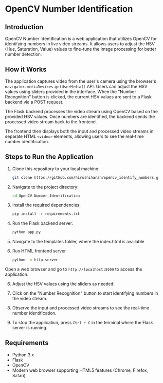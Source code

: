 # OpenCV Number Identification

## Introduction

OpenCV Number Identification is a web application that utilizes OpenCV for identifying numbers in live video streams. It allows users to adjust the HSV (Hue, Saturation, Value) values to fine-tune the image processing for better number detection.

## How it Works

The application captures video from the user's camera using the browser's `navigator.mediaDevices.getUserMedia()` API. Users can adjust the HSV values using sliders provided in the interface. When the "Number Recognition" button is clicked, the current HSV values are sent to a Flask backend via a POST request.

The Flask backend processes the video stream using OpenCV based on the provided HSV values. Once numbers are identified, the backend sends the processed video stream back to the frontend.

The frontend then displays both the input and processed video streams in separate HTML `<video>` elements, allowing users to see the real-time number identification.

## Steps to Run the Application

1. Clone this repository to your local machine:

    ```bash
    git clone https://github.com/hirushiharan/opencv_identify_numbers.git
    ```

2. Navigate to the project directory:

    ```bash
    cd OpenCV-Number-Identification
    ```

3. Install the required dependencies:

    ```bash
    pip install -r requirements.txt
    ```

4. Run the Flask backend server:

    ```bash
    python app.py
    ```

5. Navigate to the templates folder, where the index.html is available

6. Run HTML frontend server

    ```bash
    python -m http.server
    ```

Open a web browser and go to `http://localhost:8000` to access the application.

6. Adjust the HSV values using the sliders as needed.

7. Click on the "Number Recognition" button to start identifying numbers in the video stream.

8. Observe the input and processed video streams to see the real-time number identification.

9. To stop the application, press `Ctrl + C` in the terminal where the Flask server is running.

## Requirements

- Python 3.x
- Flask
- OpenCV
- Modern web browser supporting HTML5 features (Chrome, Firefox, Safari)
